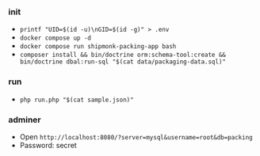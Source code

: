### init
- `printf "UID=$(id -u)\nGID=$(id -g)" > .env`
- `docker compose up -d`
- `docker compose run shipmonk-packing-app bash`
- `composer install && bin/doctrine orm:schema-tool:create && bin/doctrine dbal:run-sql "$(cat data/packaging-data.sql)"`

### run
- `php run.php "$(cat sample.json)"`

### adminer
- Open `http://localhost:8080/?server=mysql&username=root&db=packing`
- Password: secret
